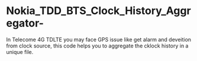 # Nokia_TDD_BTS_Clock_History_Aggregator-
In Telecome 4G TDLTE you may face GPS issue like get alarm and deveition from clock source, this code helps you to aggregate the cklock history in a unique file.
